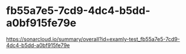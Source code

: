 # fb55a7e5-7cd9-4dc4-b5dd-a0bf915fe79e
https://sonarcloud.io/summary/overall?id=examly-test_fb55a7e5-7cd9-4dc4-b5dd-a0bf915fe79e
